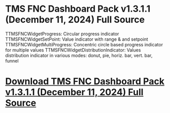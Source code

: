 # TMS FNC Dashboard Pack v1.3.1.1 (December 11, 2024) Full Source

TTMSFNCWidgetProgress: Circular progress indicator
TTMSFNCWidgetSetPoint: Value indicator with range & and setpoint
TTMSFNCWidgetMultiProgress: Concentric circle based progress indicator for multiple values
TTMSFNCWidgetDistributionIndicator: Values distribution indicator in various modes: donut, pie, horiz. bar, vert. bar, funnel

# [Download TMS FNC Dashboard Pack v1.3.1.1 (December 11, 2024) Full Source](https://developer.team/delphi/35134-tms-fnc-dashboard-pack-v1311-december-11-2024-full-source.html)
